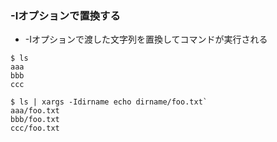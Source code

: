 
### -Iオプションで置換する

- -Iオプションで渡した文字列を置換してコマンドが実行される

```
$ ls
aaa
bbb
ccc

$ ls | xargs -Idirname echo dirname/foo.txt`
aaa/foo.txt
bbb/foo.txt
ccc/foo.txt
``` 
